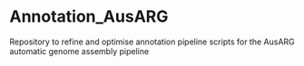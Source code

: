 # Annotation_AusARG
Repository to refine and optimise annotation pipeline scripts for the AusARG automatic genome assembly pipeline
